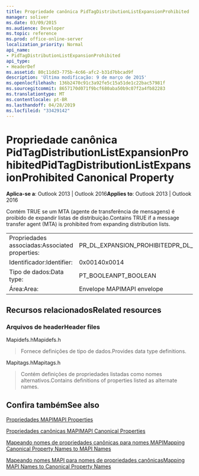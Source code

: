 ```yaml
---
title: Propriedade canônica PidTagDistributionListExpansionProhibited
manager: soliver
ms.date: 03/09/2015
ms.audience: Developer
ms.topic: reference
ms.prod: office-online-server
localization_priority: Normal
api_name:
- PidTagDistributionListExpansionProhibited
api_type:
- HeaderDef
ms.assetid: 80c11dd3-775b-4c66-afc2-b31d7bbcad9f
description: 'Última modificação: 9 de março de 2015'
ms.openlocfilehash: 136b2470c91c3a92fe5c15a51de1c22bac57981f
ms.sourcegitcommit: 8657170d071f9bcf680aba50b9c07f2a4fb82283
ms.translationtype: MT
ms.contentlocale: pt-BR
ms.lasthandoff: 04/28/2019
ms.locfileid: "33429142"
---
```

# <a name="pidtagdistributionlistexpansionprohibited-canonical-property"></a><span data-ttu-id="d1f20-103">Propriedade canônica PidTagDistributionListExpansionProhibited</span><span class="sxs-lookup"><span data-stu-id="d1f20-103">PidTagDistributionListExpansionProhibited Canonical Property</span></span>

  
  
<span data-ttu-id="d1f20-104">**Aplica-se a**: Outlook 2013 | Outlook 2016</span><span class="sxs-lookup"><span data-stu-id="d1f20-104">**Applies to**: Outlook 2013 | Outlook 2016</span></span> 
  
<span data-ttu-id="d1f20-105">Contém TRUE se um MTA (agente de transferência de mensagens) é proibido de expandir listas de distribuição.</span><span class="sxs-lookup"><span data-stu-id="d1f20-105">Contains TRUE if a message transfer agent (MTA) is prohibited from expanding distribution lists.</span></span>
  
|||
|:-----|:-----|
|<span data-ttu-id="d1f20-106">Propriedades associadas:</span><span class="sxs-lookup"><span data-stu-id="d1f20-106">Associated properties:</span></span>  <br/> |<span data-ttu-id="d1f20-107">PR_DL_EXPANSION_PROHIBITED</span><span class="sxs-lookup"><span data-stu-id="d1f20-107">PR_DL_EXPANSION_PROHIBITED</span></span>  <br/> |
|<span data-ttu-id="d1f20-108">Identificador:</span><span class="sxs-lookup"><span data-stu-id="d1f20-108">Identifier:</span></span>  <br/> |<span data-ttu-id="d1f20-109">0x0014</span><span class="sxs-lookup"><span data-stu-id="d1f20-109">0x0014</span></span>  <br/> |
|<span data-ttu-id="d1f20-110">Tipo de dados:</span><span class="sxs-lookup"><span data-stu-id="d1f20-110">Data type:</span></span>  <br/> |<span data-ttu-id="d1f20-111">PT_BOOLEAN</span><span class="sxs-lookup"><span data-stu-id="d1f20-111">PT_BOOLEAN</span></span>  <br/> |
|<span data-ttu-id="d1f20-112">Área:</span><span class="sxs-lookup"><span data-stu-id="d1f20-112">Area:</span></span>  <br/> |<span data-ttu-id="d1f20-113">Envelope MAPI</span><span class="sxs-lookup"><span data-stu-id="d1f20-113">MAPI envelope</span></span>  <br/> |
   
## <a name="related-resources"></a><span data-ttu-id="d1f20-114">Recursos relacionados</span><span class="sxs-lookup"><span data-stu-id="d1f20-114">Related resources</span></span>

### <a name="header-files"></a><span data-ttu-id="d1f20-115">Arquivos de header</span><span class="sxs-lookup"><span data-stu-id="d1f20-115">Header files</span></span>

<span data-ttu-id="d1f20-116">Mapidefs.h</span><span class="sxs-lookup"><span data-stu-id="d1f20-116">Mapidefs.h</span></span>
  
> <span data-ttu-id="d1f20-117">Fornece definições de tipo de dados.</span><span class="sxs-lookup"><span data-stu-id="d1f20-117">Provides data type definitions.</span></span>
    
<span data-ttu-id="d1f20-118">Mapitags.h</span><span class="sxs-lookup"><span data-stu-id="d1f20-118">Mapitags.h</span></span>
  
> <span data-ttu-id="d1f20-119">Contém definições de propriedades listadas como nomes alternativos.</span><span class="sxs-lookup"><span data-stu-id="d1f20-119">Contains definitions of properties listed as alternate names.</span></span>
    
## <a name="see-also"></a><span data-ttu-id="d1f20-120">Confira também</span><span class="sxs-lookup"><span data-stu-id="d1f20-120">See also</span></span>



[<span data-ttu-id="d1f20-121">Propriedades MAPI</span><span class="sxs-lookup"><span data-stu-id="d1f20-121">MAPI Properties</span></span>](mapi-properties.md)
  
[<span data-ttu-id="d1f20-122">Propriedades canônicas MAPI</span><span class="sxs-lookup"><span data-stu-id="d1f20-122">MAPI Canonical Properties</span></span>](mapi-canonical-properties.md)
  
[<span data-ttu-id="d1f20-123">Mapeando nomes de propriedades canônicas para nomes MAPI</span><span class="sxs-lookup"><span data-stu-id="d1f20-123">Mapping Canonical Property Names to MAPI Names</span></span>](mapping-canonical-property-names-to-mapi-names.md)
  
[<span data-ttu-id="d1f20-124">Mapeando nomes MAPI para nomes de propriedades canônicas</span><span class="sxs-lookup"><span data-stu-id="d1f20-124">Mapping MAPI Names to Canonical Property Names</span></span>](mapping-mapi-names-to-canonical-property-names.md)

